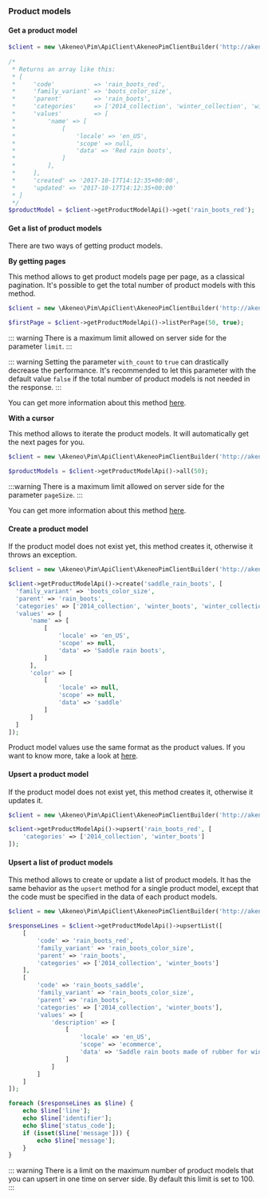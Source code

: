 ### Product models

#### Get a product model

```php
$client = new \Akeneo\Pim\ApiClient\AkeneoPimClientBuilder('http://akeneo.com/')->buildAuthenticatedByPassword('client_id', 'secret', 'admin', 'admin');
                     
/*
 * Returns an array like this:
 * [
 *     'code'           => 'rain_boots_red',
 *     'family_variant' => 'boots_color_size',
 *     'parent'         => 'rain_boots',
 *     'categories'     => ['2014_collection', 'winter_collection', 'winter_boots'],
 *     'values'         => [
 *         'name' => [
 *             [
 *                 'locale' => 'en_US',
 *                 'scope' => null,
 *                 'data' => 'Red rain boots',
 *             ]
 *         ],
 *     ],
 *     'created' => '2017-10-17T14:12:35+00:00',
 *     'updated' => '2017-10-17T14:12:35+00:00'
 * ]
 */
$productModel = $client->getProductModelApi()->get('rain_boots_red');
```

#### Get a list of product models

There are two ways of getting product models.

**By getting pages**

This method allows to get product models page per page, as a classical pagination.
It's possible to get the total number of product models with this method.

```php
$client = new \Akeneo\Pim\ApiClient\AkeneoPimClientBuilder('http://akeneo.com/')->buildAuthenticatedByPassword('client_id', 'secret', 'admin', 'admin');

$firstPage = $client->getProductModelApi()->listPerPage(50, true);
```

::: warning
There is a maximum limit allowed on server side for the parameter `limit`.
:::

::: warning
Setting the parameter `with_count`  to `true`  can drastically decrease the performance.
It's recommended to let this parameter with the default value `false` if the total number of product models is not needed in the response.
:::

You can get more information about this method [here](/php-client/list-resources.html#by-getting-pages).

**With a cursor**

This method allows to iterate the product models. It will automatically get the next pages for you.

```php
$client = new \Akeneo\Pim\ApiClient\AkeneoPimClientBuilder('http://akeneo.com/')->buildAuthenticatedByPassword('client_id', 'secret', 'admin', 'admin');

$productModels = $client->getProductModelApi()->all(50);
```

:::warning
There is a maximum limit allowed on server side for the parameter `pageSize`.
:::

You can get more information about this method [here](/php-client/list-resources.html#with-a-cursor).

#### Create a product model

If the product model does not exist yet, this method creates it, otherwise it throws an exception.

```php
$client = new \Akeneo\Pim\ApiClient\AkeneoPimClientBuilder('http://akeneo.com/')->buildAuthenticatedByPassword('client_id', 'secret', 'admin', 'admin');

$client->getProductModelApi()->create('saddle_rain_boots', [
  'family_variant' => 'boots_color_size',
  'parent' => 'rain_boots',
  'categories' => ['2014_collection', 'winter_boots', 'winter_collection'],
  'values' => [
      'name' => [
          [
              'locale' => 'en_US',
              'scope' => null,
              'data' => 'Saddle rain boots',
          ]
      ],
      'color' => [
          [
              'locale' => null,
              'scope' => null,
              'data' => 'saddle'
          ]
      ]
  ]
]);
```

Product model values use the same format as the product values. If you want to know more, take a look at [here](/documentation/resources.html#product-values).

#### Upsert a product model

If the product model does not exist yet, this method creates it, otherwise it updates it.

```php
$client = new \Akeneo\Pim\ApiClient\AkeneoPimClientBuilder('http://akeneo.com/')->buildAuthenticatedByPassword('client_id', 'secret', 'admin', 'admin');

$client->getProductModelApi()->upsert('rain_boots_red', [
    'categories' => ['2014_collection', 'winter_boots']
]);
```

#### Upsert a list of product models

This method allows to create or update a list of product models.
It has the same behavior as the `upsert` method for a single product model, except that the code must be specified in the data of each product models.


```php
$client = new \Akeneo\Pim\ApiClient\AkeneoPimClientBuilder('http://akeneo.com/')->buildAuthenticatedByPassword('client_id', 'secret', 'admin', 'admin');

$responseLines = $client->getProductModelApi()->upsertList([
    [
        'code' => 'rain_boots_red',
        'family_variant' => 'rain_boots_color_size',
        'parent' => 'rain_boots',
        'categories' => ['2014_collection', 'winter_boots']
    ],
    [
        'code' => 'rain_boots_saddle',
        'family_variant' => 'rain_boots_color_size',
        'parent' => 'rain_boots',
        'categories' => ['2014_collection', 'winter_boots'],
        'values' => [
            'description' => [
                [
                    'locale' => 'en_US',
                    'scope' => 'ecommerce',
                    'data' => 'Saddle rain boots made of rubber for winter.'
                ]
            ]
        ]
    ]
]);

foreach ($responseLines as $line) {
    echo $line['line'];
    echo $line['identifier'];
    echo $line['status_code'];
    if (isset($line['message'])) {
        echo $line['message'];
    }
}
```

::: warning
There is a limit on the maximum number of product models that you can upsert in one time on server side. By default this limit is set to 100.
:::
